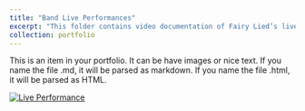 ```yaml
---
title: "Band Live Performances"
excerpt: "This folder contains video documentation of Fairy Lied’s live performances.<br/>" 
collection: portfolio
---
```


This is an item in your portfolio. It can be have images or nice text. If you name the file .md, it will be parsed as markdown. If you name the file .html, it will be parsed as HTML.

[![Live Performance](https://markdown-videos-api.jorgenkh.no/url?url=https%3A%2F%2Fwww.youtube.com%2Fwatch%3Fv%3DExHOc6mRcdE)](https://www.youtube.com/watch?v=ExHOc6mRcdE)
